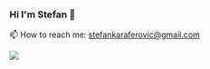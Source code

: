 ### Hi I'm Stefan 👋

📫 How to reach me: [stefankaraferovic@gmail.com](stefankaraferovic@gmail.com)

![](https://img.shields.io/badge/<Code>-<JavaScript>-informational?style=flat&logo=<LOGO_NAME>&logoColor=white&color=2bbc8a)

<!--
**stefank-29/stefank-29** is a ✨ _special_ ✨ repository because its `README.md` (this file) appears on your GitHub profile.

Here are some ideas to get you started:

- 🔭 I’m currently working on ...
- 🌱 I’m currently learning ...
- 👯 I’m looking to collaborate on ...
- 🤔 I’m looking for help with ...
- 💬 Ask me about ...
- 📫 How to reach me: ...
- 😄 Pronouns: ...
- ⚡ Fun fact: ...
-->
